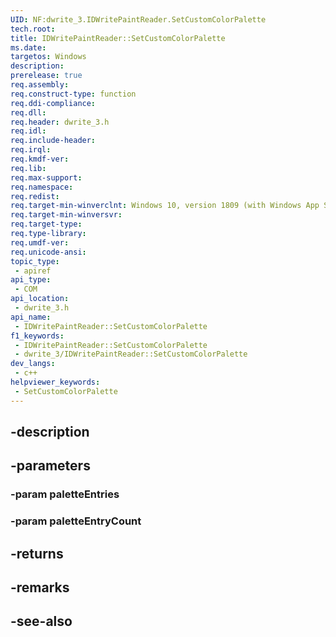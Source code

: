```yaml
---
UID: NF:dwrite_3.IDWritePaintReader.SetCustomColorPalette
tech.root: 
title: IDWritePaintReader::SetCustomColorPalette
ms.date: 
targetos: Windows
description: 
prerelease: true
req.assembly: 
req.construct-type: function
req.ddi-compliance: 
req.dll: 
req.header: dwrite_3.h
req.idl: 
req.include-header: 
req.irql: 
req.kmdf-ver: 
req.lib: 
req.max-support: 
req.namespace: 
req.redist: 
req.target-min-winverclnt: Windows 10, version 1809 (with Windows App SDK 1.2 Preview 1 or later)
req.target-min-winversvr: 
req.target-type: 
req.type-library: 
req.umdf-ver: 
req.unicode-ansi: 
topic_type:
 - apiref
api_type:
 - COM
api_location:
 - dwrite_3.h
api_name:
 - IDWritePaintReader::SetCustomColorPalette
f1_keywords:
 - IDWritePaintReader::SetCustomColorPalette
 - dwrite_3/IDWritePaintReader::SetCustomColorPalette
dev_langs:
 - c++
helpviewer_keywords:
 - SetCustomColorPalette
---
```


## -description

## -parameters

### -param paletteEntries

### -param paletteEntryCount

## -returns

## -remarks

## -see-also

